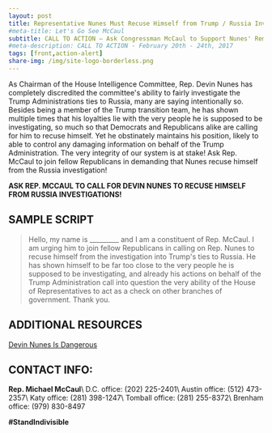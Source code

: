 ```yaml
---
layout: post
title: Representative Nunes Must Recuse Himself from Trump / Russia Investigation!
#meta-title: Let's Go See McCaul
subtitle: CALL TO ACTION – Ask Congressman McCaul to Support Nunes' Removal from Investigation
#meta-description: CALL TO ACTION - February 20th - 24th, 2017
tags: [front,action-alert]
share-img: /img/site-logo-borderless.png
---
```

As Chairman of the House Intelligence Committee, Rep. Devin Nunes has completely discredited the committee's ability to fairly investigate the Trump Administrations ties to Russia, many are saying intentionally so. Besides being a member of the Trump transition team, he has shown multiple times that his loyalties lie with the very people he is supposed to be investigating, so much so that Democrats and Republicans alike are calling for him to recuse himself. Yet he obstinately maintains his position, likely to able to control any damaging information on behalf of the Trump Administration. The very integrity of our system is at stake! Ask Rep. McCaul to join fellow Republicans in demanding that Nunes recuse himself from the Russia investigation!

**ASK REP. MCCAUL TO CALL FOR DEVIN NUNES TO RECUSE HIMSELF FROM RUSSIA INVESTIGATIONS!**

## SAMPLE SCRIPT
>Hello, my name is &#95;&#95;&#95;&#95;&#95;&#95;&#95;&#95;&#95; and I am a constituent of Rep. McCaul. I am urging him to join fellow Republicans in calling on Rep. Nunes to recuse himself from the investigation into Trump's ties to Russia. He has shown himself to be far too close to the very people he is supposed to be investigating, and already his actions on behalf of the Trump Administration call into question the very ability of the House of Representatives to act as a check on other branches of government. Thank you.

## ADDITIONAL RESOURCES
[Devin Nunes Is Dangerous](https://www.nytimes.com/2017/03/29/opinion/devin-nunes-is-dangerous.html?_r=1)

## CONTACT INFO:

**Rep. Michael McCaul**\\
D.C. office: (202) 225-2401\\
Austin office: (512) 473-2357\\
Katy office: (281) 398-1247\\
Tomball office: (281) 255-8372\\
Brenham office: (979) 830-8497

**#StandIndivisible**
